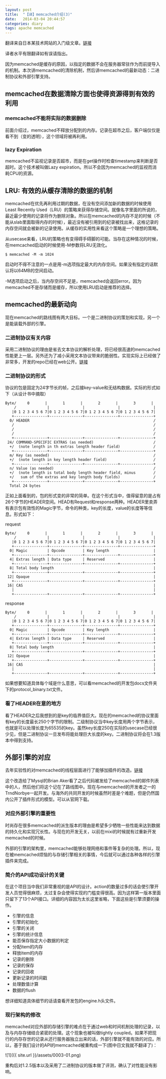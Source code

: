 ```yaml
---
layout: post
title:  "【译】memcached介绍(3)"
date:   2014-03-04 20:44:57
categories: diary
tags: apache memcached
---
```

翻译来自日本某技术网站的入门级文章。[链接][memcached]

译者水平有限翻译如有误请指出。

因为memcached是缓存的原因，以指定的数据不会在服务器常驻作为而前提导入的机制。本次讲memcached的清除机制，然后讲memcached的最新动态：二进制协议和外部引擎支持。

## memcached在数据清除方面也使得资源得到有效的利用

### memcached不能将实际的数据删除

前面介绍过，memcached不释放分配到的内存。记录在超市之后，客户端仅仅是看不到（变的透明），这个领域将被再利用。

### lazy Expiration

memcached不监视记录是否超市，而是在get操作时检查timestamp来判断是否超时。这个技术被叫做Lazy expiration。所以不会因为memcached的监视而消耗CPU的资源。

## LRU: 有效的从缓存清除的数据的机制

memcached在优先再利用过期的数据，在没有空间添加新的数据的时候使用Least Recently Used（LRU）的策略来获得存储空间。就像名字里面的所说的，最近最少使用的记录将作为删除对象。所以在memcached的内存不足的时候（不能从slab里面取得内存的时候），最近没有被引用到的纪录被找出来，这格记录的内存空间就会被新的记录使用。从缓存的实用性来看这个策略是一个理想的策略。

从usecase来看，LRU的策略也有变得碍手碍脚的可能。当存在这种情况的时候，在memcached启动的时候使用-M参数将LRU无效化。

    $ memcached -M -m 1024

启动时不得不注意的一点是用-m选项指定最大的内存空间。如果没有指定的话默认将以64MB的空间启动。

-M选项启动之后，当内存空间不足是，memcached会返回error。因为memcached不是存储而是缓存，所以使用LRU启动是推荐的选择。

## memcached的最新动向

现在memcached的路线图有两大目标。一个是二进制协议的策划和实现，另一个是能装载外部的引擎。

### 二进制协议有关内容

采用二进制协议的理由是省去文本协议的解析处理，将已经很高速的memcached性能更上一层。另外还为了减小采用文本协议带来的脆弱性。实现实际上已经做了非常多，开发的repo已经在web公开。[链接][binary]

### 二进制协议的形式

协议的包是固定为24字节长的帧，之后接key-value和无结构数据。实际的形式如下（从设计书中摘取）

````
Byte/     0       |       1       |       2       |       3       |   
    /              |               |               |               |   
   |0 1 2 3 4 5 6 7|0 1 2 3 4 5 6 7|0 1 2 3 4 5 6 7|0 1 2 3 4 5 6 7|
   +---------------+---------------+---------------+---------------+
  0/ HEADER                                                        /   
   /                                                               /   
   /                                                               /   
   /                                                               /   
   +---------------+---------------+---------------+---------------+
 24/ COMMAND-SPECIFIC EXTRAS (as needed)                           /   
  +/  (note length in th extras length header field)               /   
   +---------------+---------------+---------------+---------------+
  m/ Key (as needed)                                               /   
  +/  (note length in key length header field)                     /   
   +---------------+---------------+---------------+---------------+
  n/ Value (as needed)                                             /   
  +/  (note length is total body length header field, minus        /   
  +/   sum of the extras and key length body fields)               /   
   +---------------+---------------+---------------+---------------+
  Total 24 bytes
````

正如上面看到的，包的形式变的非常的简单。在这个形式当中，值得留意的是占有26个字节的HEADER空间。HEAD有Request和response两种。HEADER里卖弄有表示包有效性的Magic字节，命令的种类，key的长度，value的长度等等信息。形式如下：

request

````
Byte/     0       |       1       |       2       |       3       |
    /              |               |               |               |
   |0 1 2 3 4 5 6 7|0 1 2 3 4 5 6 7|0 1 2 3 4 5 6 7|0 1 2 3 4 5 6 7|
   +---------------+---------------+---------------+---------------+
  0| Magic         | Opcode        | Key length                    |
   +---------------+---------------+---------------+---------------+
  4| Extras length | Data type     | Reserved                      |
   +---------------+---------------+---------------+---------------+
  8| Total body length                                             |
   +---------------+---------------+---------------+---------------+
 12| Opaque                                                        |
   +---------------+---------------+---------------+---------------+
 16| CAS                                                           |
   |                                                               |
   +---------------+---------------+---------------+---------------+
````

response

````
Byte/     0       |       1       |       2       |       3       |
    /              |               |               |               |
   |0 1 2 3 4 5 6 7|0 1 2 3 4 5 6 7|0 1 2 3 4 5 6 7|0 1 2 3 4 5 6 7|
   +---------------+---------------+---------------+---------------+
  0| Magic         | Opcode        | Key length                    |
   +---------------+---------------+---------------+---------------+
  4| Extras length | Data type     | Reserved                      |
   +---------------+---------------+---------------+---------------+
  8| Total body length                                             |
   +---------------+---------------+---------------+---------------+
 12| Opaque                                                        |
   +---------------+---------------+---------------+---------------+
 16| CAS                                                           |
   |                                                               |
   +---------------+---------------+---------------+---------------+
````

如果想要知道具体每个域是什么意思，可以看memcached的开发包docs文件夹下的protocol\_binary.txt文件。

### 看了HEADER在意的地方

看了HEADER之后我想到的是key的临界值巨大。现在的memcached的协议里面有key的长度最长250个字节的限制。二级制协议当中key长度用两个字节表示，也就是可以处理长度为65535的key。虽然key长度250在实际的usecase已经很少见，但是二进制协议一旦发布将能处理巨大长度的key。二进制协议将会在1.3版本中得到支持。

## 外部引擎的对应

去年实验性的对memcached的线程层面进行了能够加插件的改造。[链接][mixi]

这个改造给了Mysql的Brian Aker看了之后代码被发给了memcached的邮件列表中的人，然后他们将这个记在了路线图中。现在与memcached的开发者之一的TrndNorbye一起开发。与海外的共同开发的时候虽然时差是个难题，但是仍然国内公开了插件形式的模型。可以从官网下载。

### 对应外部引擎的重要性

时尚存在很多memcached的派生版本的理由是希望多少牺牲一些性能来达到数据的持久化和实现冗长性。与现在的开发无关，以前在mixi的时候就有过重新开发memcached的时候。

外部的引擎的架构里，memcached能够处理网络和事件等复杂的处理。所以，现在被memcached烦恼的与存储引擎相关的事情，今后就可以通过各种各样的引擎插件来完成。

### 简介的API成功设计的关键

在这个项目当中我们非常重视的是API的设计。action的数量过多的话会使引擎开发人员觉得很麻烦，太过复杂会使得实现的门槛变得很高。因为这样第一版本里面只留下了13个API接口。详细的内容因为太长这里省略，下面这些是引擎须要的操作。

* 引擎的信息
* 引擎的初始化
* 引擎的关闭
* 引擎的统计信息
* 能否保存指定大小数据的判定
* 分配item的内存
* 释放item的内存
* 记录的删除
* 记录的保存
* 记录的回收
* 更新记录的时间戳
* 处理数值计算
* 数据的flush

想详细知道具体细节的话请查看开发包的engine.h头文件。

### 现行架构的修改

memcached对应外部的存储引擎的难点在于通过web和时间机制处理的记录，以及与内存存储结合紧密的处理。这个现象也被叫做tightly coupled。如果不把现行的内存存世的记录从还行服务器独立出来的话，外部引擎就不能有效的对应。所以，基于我们设计的API的memcached被重构成一下(图中日文我就不翻译了)：

![1]({{ site.url }}/assets/0003-01.png)

重构后对1.2.5版本以及采用了二进制协议的版本做了评测，确认了对性能没有影响。



[memcached]: http://gihyo.jp/dev/feature/01/memcached/0003
[binary]: http://danga.com/memcached/download.bml
[mixi]: http://alpha.mixi.co.jp/2008/10656/
